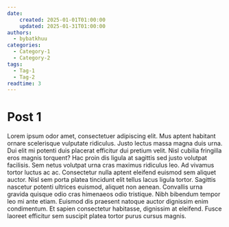 ```yaml
---
date:
    created: 2025-01-01T01:00:00
    updated: 2025-01-31T01:00:00
authors:
  - bybatkhuu
categories:
  - Category-1
  - Category-2
tags:
  - Tag-1
  - Tag-2
readtime: 3
---
```


# Post 1

Lorem ipsum odor amet, consectetuer adipiscing elit. Mus aptent habitant ornare scelerisque vulputate ridiculus. Justo lectus massa magna duis urna. Dui elit mi potenti duis placerat efficitur dui pretium velit. Nisl cubilia fringilla eros magnis torquent? Hac proin dis ligula at sagittis sed justo volutpat facilisis. Sem netus volutpat urna cras maximus ridiculus leo.<!-- more --> Ad vivamus tortor luctus ac ac. Consectetur nulla aptent eleifend euismod sem aliquet auctor. Nisl sem porta platea tincidunt elit tellus lacus ligula tortor. Sagittis nascetur potenti ultrices euismod, aliquet non aenean. Convallis urna gravida quisque odio cras himenaeos odio tristique. Nibh bibendum tempor leo mi ante etiam. Euismod dis praesent natoque auctor dignissim enim condimentum. Et sapien consectetur habitasse, dignissim at eleifend. Fusce laoreet efficitur sem suscipit platea tortor purus cursus magnis.

